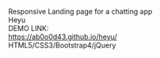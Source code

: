 Responsive Landing page for a chatting app<br>
Heyu<br>
DEMO LINK:<br>
https://ab0o0d43.github.io/heyu/<br>
HTML5/CSS3/Bootstrap4/jQuery
